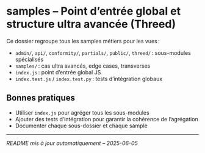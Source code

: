 # samples – Point d’entrée global et structure ultra avancée (Threed)

Ce dossier regroupe tous les samples métiers pour les vues :
- `admin/`, `api/`, `conformity/`, `partials/`, `public/`, `threed/` : sous-modules spécialisés
- `samples/` : cas ultra avancés, edge cases, transverses
- `index.js` : point d’entrée global JS
- `index.test.js` / `index.test.py` : tests d’intégration globaux

## Bonnes pratiques
- Utiliser `index.js` pour agréger tous les sous-modules
- Ajouter des tests d’intégration pour garantir la cohérence de l’agrégation
- Documenter chaque sous-dossier et chaque sample

---
*README mis à jour automatiquement – 2025-06-05*
